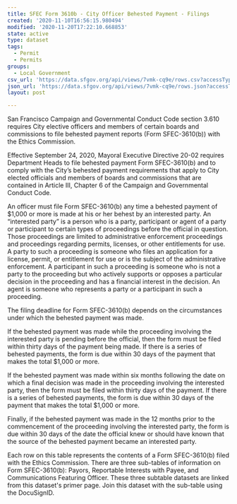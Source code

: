 ```yaml
---
title: SFEC Form 3610b - City Officer Behested Payment - Filings
created: '2020-11-10T16:56:15.980494'
modified: '2020-11-20T17:22:10.668853'
state: active
type: dataset
tags:
  - Permit
  - Permits
groups:
  - Local Government
csv_url: 'https://data.sfgov.org/api/views/7vmk-cq9e/rows.csv?accessType=DOWNLOAD'
json_url: 'https://data.sfgov.org/api/views/7vmk-cq9e/rows.json?accessType=DOWNLOAD'
layout: post

---
```

San Francisco Campaign and Governmental Conduct Code section 3.610 requires City elective officers and members of certain boards and commissions to file behested payment reports (Form SFEC-3610(b)) with the Ethics Commission.

Effective September 24, 2020, Mayoral Executive Directive 20-02 requires Department Heads to file behested payment Form SFEC-3610(b) and to comply with the City’s behested payment requirements that apply to City elected officials and members of boards and commissions that are contained in Article III, Chapter 6 of the Campaign and Governmental Conduct Code. 

An officer must file Form SFEC-3610(b) any time a behested payment of $1,000 or more is made at his or her behest by an interested party. An “interested party” is a person who is a party, participant or agent of a party or participant to certain types of proceedings before the official in question. Those proceedings are limited to administrative enforcement proceedings and proceedings regarding permits, licenses, or other entitlements for use. A party to such a proceeding is someone who files an application for a license, permit, or entitlement for use or is the subject of the administrative enforcement. A participant in such a proceeding is someone who is not a party to the proceeding but who actively supports or opposes a particular decision in the proceeding and has a financial interest in the decision. An agent is someone who represents a party or a participant in such a proceeding.

The filing deadline for Form SFEC-3610(b) depends on the circumstances under which the behested payment was made.

If the behested payment was made while the proceeding involving the interested party is pending before the official, then the form must be filed within thirty days of the payment being made. If there is a series of behested payments, the form is due within 30 days of the payment that makes the total $1,000 or more.

If the behested payment was made within six months following the date on which a final decision was made in the proceeding involving the interested party, then the form must be filed within thirty days of the payment. If there is a series of behested payments, the form is due within 30 days of the payment that makes the total $1,000 or more.

Finally, if the behested payment was made in the 12 months prior to the commencement of the proceeding involving the interested party, the form is due within 30 days of the date the official knew or should have known that the source of the behested payment became an interested party.

Each row on this table represents the contents of a Form SFEC-3610(b) filed with the Ethics Commission. There are three sub-tables of information on Form SFEC-3610(b): Payors, Reportable Interests with Payee, and Communications Featuring Officer. These three subtable datasets are linked from this dataset's primer page. Join this dataset with the sub-table using the DocuSignID.
